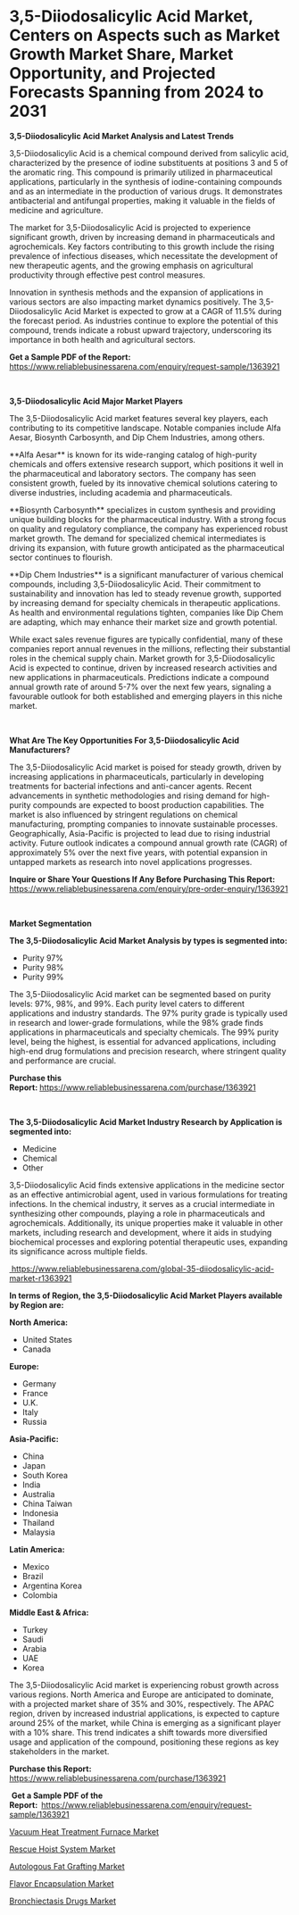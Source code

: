 <p><h1>3,5-Diiodosalicylic Acid Market, Centers on Aspects such as Market Growth Market Share, Market Opportunity, and Projected Forecasts Spanning from 2024 to 2031</h1></p><p><strong>3,5-Diiodosalicylic Acid Market Analysis and Latest Trends</strong></p>
<p><p>3,5-Diiodosalicylic Acid is a chemical compound derived from salicylic acid, characterized by the presence of iodine substituents at positions 3 and 5 of the aromatic ring. This compound is primarily utilized in pharmaceutical applications, particularly in the synthesis of iodine-containing compounds and as an intermediate in the production of various drugs. It demonstrates antibacterial and antifungal properties, making it valuable in the fields of medicine and agriculture.</p><p>The market for 3,5-Diiodosalicylic Acid is projected to experience significant growth, driven by increasing demand in pharmaceuticals and agrochemicals. Key factors contributing to this growth include the rising prevalence of infectious diseases, which necessitate the development of new therapeutic agents, and the growing emphasis on agricultural productivity through effective pest control measures.</p><p>Innovation in synthesis methods and the expansion of applications in various sectors are also impacting market dynamics positively. The 3,5-Diiodosalicylic Acid Market is expected to grow at a CAGR of 11.5% during the forecast period. As industries continue to explore the potential of this compound, trends indicate a robust upward trajectory, underscoring its importance in both health and agricultural sectors.</p></p>
<p><strong>Get a Sample PDF of the Report:&nbsp;</strong> <a href="https://www.reliablebusinessarena.com/enquiry/request-sample/1363921?utm_campaign=1785&utm_medium=2&utm_source=Github&utm_content=ia&utm_term=21102024&utm_id=35-diiodosalicylic-acid">https://www.reliablebusinessarena.com/enquiry/request-sample/1363921</a></p>
<p>&nbsp;</p>
<p><strong>3,5-Diiodosalicylic Acid Major Market Players</strong></p>
<p><p>The 3,5-Diiodosalicylic Acid market features several key players, each contributing to its competitive landscape. Notable companies include Alfa Aesar, Biosynth Carbosynth, and Dip Chem Industries, among others.</p><p>**Alfa Aesar** is known for its wide-ranging catalog of high-purity chemicals and offers extensive research support, which positions it well in the pharmaceutical and laboratory sectors. The company has seen consistent growth, fueled by its innovative chemical solutions catering to diverse industries, including academia and pharmaceuticals. </p><p>**Biosynth Carbosynth** specializes in custom synthesis and providing unique building blocks for the pharmaceutical industry. With a strong focus on quality and regulatory compliance, the company has experienced robust market growth. The demand for specialized chemical intermediates is driving its expansion, with future growth anticipated as the pharmaceutical sector continues to flourish.</p><p>**Dip Chem Industries** is a significant manufacturer of various chemical compounds, including 3,5-Diiodosalicylic Acid. Their commitment to sustainability and innovation has led to steady revenue growth, supported by increasing demand for specialty chemicals in therapeutic applications. As health and environmental regulations tighten, companies like Dip Chem are adapting, which may enhance their market size and growth potential.</p><p>While exact sales revenue figures are typically confidential, many of these companies report annual revenues in the millions, reflecting their substantial roles in the chemical supply chain. Market growth for 3,5-Diiodosalicylic Acid is expected to continue, driven by increased research activities and new applications in pharmaceuticals. Predictions indicate a compound annual growth rate of around 5-7% over the next few years, signaling a favourable outlook for both established and emerging players in this niche market.</p></p>
<p>&nbsp;</p>
<p><strong>What Are The Key Opportunities For 3,5-Diiodosalicylic Acid Manufacturers?</strong></p>
<p><p>The 3,5-Diiodosalicylic Acid market is poised for steady growth, driven by increasing applications in pharmaceuticals, particularly in developing treatments for bacterial infections and anti-cancer agents. Recent advancements in synthetic methodologies and rising demand for high-purity compounds are expected to boost production capabilities. The market is also influenced by stringent regulations on chemical manufacturing, prompting companies to innovate sustainable processes. Geographically, Asia-Pacific is projected to lead due to rising industrial activity. Future outlook indicates a compound annual growth rate (CAGR) of approximately 5% over the next five years, with potential expansion in untapped markets as research into novel applications progresses.</p></p>
<p><strong>Inquire or Share Your Questions If Any Before Purchasing This Report:</strong> <a href="https://www.reliablebusinessarena.com/enquiry/pre-order-enquiry/1363921?utm_campaign=1785&utm_medium=2&utm_source=Github&utm_content=ia&utm_term=21102024&utm_id=35-diiodosalicylic-acid">https://www.reliablebusinessarena.com/enquiry/pre-order-enquiry/1363921</a></p>
<p>&nbsp;</p>
<p><strong>Market Segmentation</strong></p>
<p><strong>The 3,5-Diiodosalicylic Acid Market Analysis by types is segmented into:</strong></p>
<p><ul><li>Purity 97%</li><li>Purity 98%</li><li>Purity 99%</li></ul></p>
<p><p>The 3,5-Diiodosalicylic Acid market can be segmented based on purity levels: 97%, 98%, and 99%. Each purity level caters to different applications and industry standards. The 97% purity grade is typically used in research and lower-grade formulations, while the 98% grade finds applications in pharmaceuticals and specialty chemicals. The 99% purity level, being the highest, is essential for advanced applications, including high-end drug formulations and precision research, where stringent quality and performance are crucial.</p></p>
<p><strong>Purchase this Report:&nbsp;</strong><a href="https://www.reliablebusinessarena.com/purchase/1363921?utm_campaign=1785&utm_medium=2&utm_source=Github&utm_content=ia&utm_term=21102024&utm_id=35-diiodosalicylic-acid">https://www.reliablebusinessarena.com/purchase/1363921</a></p>
<p>&nbsp;</p>
<p><strong>The 3,5-Diiodosalicylic Acid Market Industry Research by Application is segmented into:</strong></p>
<p><ul><li>Medicine</li><li>Chemical</li><li>Other</li></ul></p>
<p><p>3,5-Diiodosalicylic Acid finds extensive applications in the medicine sector as an effective antimicrobial agent, used in various formulations for treating infections. In the chemical industry, it serves as a crucial intermediate in synthesizing other compounds, playing a role in pharmaceuticals and agrochemicals. Additionally, its unique properties make it valuable in other markets, including research and development, where it aids in studying biochemical processes and exploring potential therapeutic uses, expanding its significance across multiple fields.</p></p>
<p><a href="https://www.reliablebusinessarena.com/global-35-diiodosalicylic-acid-market-r1363921?utm_campaign=1785&utm_medium=2&utm_source=Github&utm_content=ia&utm_term=21102024&utm_id=35-diiodosalicylic-acid">&nbsp;https://www.reliablebusinessarena.com/global-35-diiodosalicylic-acid-market-r1363921</a></p>
<p><strong>In terms of Region, the 3,5-Diiodosalicylic Acid Market Players available by Region are:</strong></p>
<p>
    <p> <strong> North America: </strong>
        <ul>
            <li>United States</li>
            <li>Canada</li>
        </ul>
        </p> 
    <p> <strong> Europe: </strong>
        <ul>
            <li>Germany</li>
            <li>France</li>
            <li>U.K.</li>
            <li>Italy</li>
            <li>Russia</li>
        </ul>
        </p> 
    <p> <strong> Asia-Pacific: </strong>
        <ul>
            <li>China</li>
            <li>Japan</li>
            <li>South Korea</li>
            <li>India</li>
            <li>Australia</li>
            <li>China Taiwan</li>
            <li>Indonesia</li>
            <li>Thailand</li>
            <li>Malaysia</li>
        </ul>
        </p> 
    <p> <strong> Latin America: </strong>
        <ul>
            <li>Mexico</li>
            <li>Brazil</li>
            <li>Argentina Korea</li>
            <li>Colombia</li>
        </ul>
        </p> 
    <p> <strong> Middle East & Africa: </strong>
        <ul>
            <li>Turkey</li>
            <li>Saudi</li>
            <li>Arabia</li>
            <li>UAE</li>
            <li>Korea</li>
        </ul>
    </p>
    </p>
<p><p>The 3,5-Diiodosalicylic Acid market is experiencing robust growth across various regions. North America and Europe are anticipated to dominate, with a projected market share of 35% and 30%, respectively. The APAC region, driven by increased industrial applications, is expected to capture around 25% of the market, while China is emerging as a significant player with a 10% share. This trend indicates a shift towards more diversified usage and application of the compound, positioning these regions as key stakeholders in the market.</p></p>
<p><strong>Purchase this Report: </strong><a href="https://www.reliablebusinessarena.com/purchase/1363921?utm_campaign=1785&utm_medium=2&utm_source=Github&utm_content=ia&utm_term=21102024&utm_id=35-diiodosalicylic-acid">https://www.reliablebusinessarena.com/purchase/1363921</a></p>
<p>&nbsp;<strong>Get a Sample PDF of the Report:&nbsp;&nbsp;</strong><a href="https://www.reliablebusinessarena.com/enquiry/request-sample/1363921?utm_campaign=1785&utm_medium=2&utm_source=Github&utm_content=ia&utm_term=21102024&utm_id=35-diiodosalicylic-acid">https://www.reliablebusinessarena.com/enquiry/request-sample/1363921</a></p>
<p><strong></strong></p>
<p><p><a href="https://github.com/poppeotabedvo5/Market-Research-Report-List-1/blob/main/vacuum-heat-treatment-furnace-market.md?utm_campaign=1785&utm_medium=2&utm_source=Github&utm_content=ia&utm_term=21102024&utm_id=35-diiodosalicylic-acid">Vacuum Heat Treatment Furnace Market</a></p><p><a href="https://www.linkedin.com/pulse/rescue-hoist-system-market-size-growth-industry-analysis-wdqjc?utm_campaign=1785&utm_medium=2&utm_source=Github&utm_content=ia&utm_term=21102024&utm_id=35-diiodosalicylic-acid">Rescue Hoist System Market</a></p><p><a href="https://www.linkedin.com/pulse/evolution-autologous-fat-grafting-market-key-shifts-from-pcbhc?utm_campaign=1785&utm_medium=2&utm_source=Github&utm_content=ia&utm_term=21102024&utm_id=35-diiodosalicylic-acid">Autologous Fat Grafting Market</a></p><p><a href="https://www.linkedin.com/pulse/flavor-encapsulation-market-size-growth-trends-statistics-forecasts-hsqcc?utm_campaign=1785&utm_medium=2&utm_source=Github&utm_content=ia&utm_term=21102024&utm_id=35-diiodosalicylic-acid">Flavor Encapsulation Market</a></p><p><a href="https://www.linkedin.com/pulse/bronchiectasis-drugs-industry-insights-report-analyzing-market-cgtwc?utm_campaign=1785&utm_medium=2&utm_source=Github&utm_content=ia&utm_term=21102024&utm_id=35-diiodosalicylic-acid">Bronchiectasis Drugs Market</a></p></p>